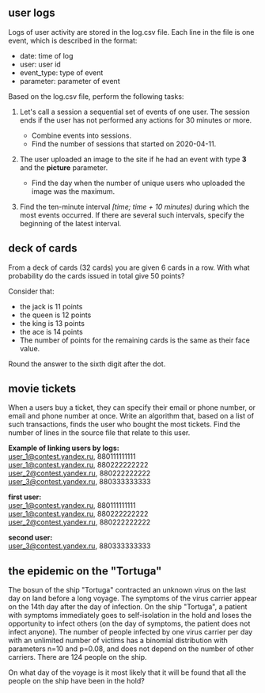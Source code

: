 ## user logs

Logs of user activity are stored in the log.csv file.
Each line in the file is one event, which is described in the format:
- date: time of log
- user: user id
- event_type: type of event
- parameter: parameter of event


Based on the log.csv file, perform the following tasks:
1. Let's call a session a sequential set of events of one user.
The session ends if the user has not performed any actions for 30 minutes or more.
   - Combine events into sessions.
   - Find the number of sessions that started on 2020-04-11.


2. The user uploaded an image to the site if he had an event with type **3** and the **picture** parameter.
   - Find the day when the number of unique users who uploaded the image was the maximum.


3. Find the ten-minute interval _[time; time + 10 minutes)_ during which the most events occurred.
If there are several such intervals, specify the beginning of the latest interval.


## deck of cards

From a deck of cards (32 cards) you are given 6 cards in a row. 
With what probability do the cards issued in total give 50 points?

Consider that:
- the jack is 11 points 
- the queen is 12 points
- the king is 13 points
- the ace is 14 points
- The number of points for the remaining cards is the same as their face value.

Round the answer to the sixth digit after the dot.


## movie tickets

When a users buy a ticket, they can specify their email or phone number, or email and phone number at once.
Write an algorithm that, based on a list of such transactions, finds the user who bought the most tickets.
Find the number of lines in the source file that relate to this user.

**Example of linking users by logs:**<br>
user_1@contest.yandex.ru, 880111111111 <br>
user_1@contest.yandex.ru, 880222222222 <br>
user_2@contest.yandex.ru, 880222222222 <br>
user_3@contest.yandex.ru, 880333333333

**first user:**  <br>
user_1@contest.yandex.ru, 880111111111 <br>
user_1@contest.yandex.ru, 880222222222 <br>
user_2@contest.yandex.ru, 880222222222 <br>

**second user:**  <br>
user_3@contest.yandex.ru, 880333333333


## the epidemic on the "Tortuga"
The bosun of the ship "Tortuga" contracted an unknown virus on the last day on land before a long voyage.
The symptoms of the virus carrier appear on the 14th day after the day of infection. 
On the ship "Tortuga", a patient with symptoms immediately goes to self-isolation in the hold and
loses the opportunity to infect others (on the day of symptoms, the patient does not infect anyone).
The number of people infected by one virus carrier per day with an unlimited number of victims
has a binomial distribution with parameters n=10 and p=0.08, and does not depend on the number of other carriers.
There are 124 people on the ship.

On what day of the voyage is it most likely that it will be found that all the people on the ship have been in the hold?